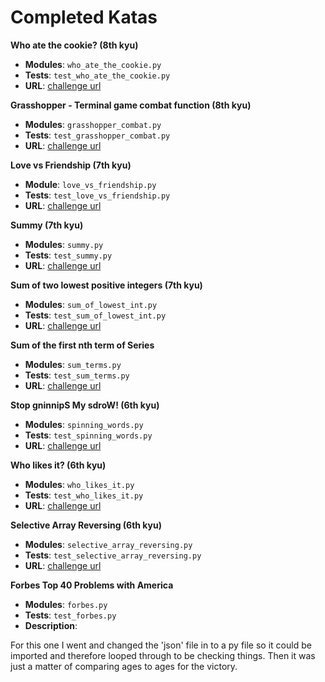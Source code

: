 # Completed Katas

**Who ate the cookie? (8th kyu)**

- **Modules**: `who_ate_the_cookie.py`
- **Tests**: `test_who_ate_the_cookie.py`
- **URL**: [challenge url](https://www.codewars.com/kata/who-ate-the-cookie/)

**Grasshopper - Terminal game combat function (8th kyu)**

- **Modules**: `grasshopper_combat.py`
- **Tests**: `test_grasshopper_combat.py`
- **URL**: [challenge url](https://www.codewars.com/kata/grasshopper-terminal-game-combat-function-1/)

**Love vs Friendship (7th kyu)**

- **Module**: `love_vs_friendship.py`
- **Tests**: `test_love_vs_friendship.py`
- **URL**: [challenge url](https://www.codewars.com/kata/love-vs-friendship/)

**Summy (7th kyu)**

- **Modules**: `summy.py`
- **Tests**: `test_summy.py`
- **URL**: [challenge url](https://www.codewars.com/kata/summy/)

**Sum of two lowest positive integers (7th kyu)**

- **Modules**: `sum_of_lowest_int.py`
- **Tests**: `test_sum_of_lowest_int.py`
- **URL**: [challenge url](https://www.codewars.com/kata/sum-of-two-lowest-positive-integers/)

**Sum of the first nth term of Series**

- **Modules**: `sum_terms.py`
- **Tests**: `test_sum_terms.py`
- **URL**: [challenge url](http://www.codewars.com/kata/sum-of-the-first-nth-term-of-series/)

**Stop gninnipS My sdroW! (6th kyu)**

- **Modules**: `spinning_words.py`
- **Tests**: `test_spinning_words.py`
- **URL**: [challenge url](https://www.codewars.com/kata/stop-gninnips-my-sdrow/)

**Who likes it? (6th kyu)**

- **Modules**: `who_likes_it.py`
- **Tests**: `test_who_likes_it.py`
- **URL**: [challenge url](https://www.codewars.com/kata/who-likes-it/)

**Selective Array Reversing (6th kyu)**

 - **Modules**: `selective_array_reversing.py`
 - **Tests**: `test_selective_array_reversing.py`
 - **URL**: [challenge url](https://www.codewars.com/kata/selective-array-reversing/)

**Forbes Top 40 Problems with America**

 - **Modules**: `forbes.py`
 - **Tests**: `test_forbes.py`
 - **Description**: 

 For this one I went and changed the 'json' file in to a py file so it could be imported and therefore looped through to be checking things. Then it was just a matter of comparing ages to ages for the victory.
